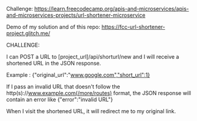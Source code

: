 Challenge: https://learn.freecodecamp.org/apis-and-microservices/apis-and-microservices-projects/url-shortener-microservice

Demo of my solution and of this repo: https://fcc-url-shortener-project.glitch.me/

CHALLENGE: 

I can POST a URL to [project_url]/api/shorturl/new and I will receive a shortened URL in the JSON response.

Example : {"original_url":"www.google.com","short_url":1}

If I pass an invalid URL that doesn't follow the http(s)://www.example.com(/more/routes) format, 
the JSON response will contain an error like {"error":"invalid URL"}

When I visit the shortened URL, it will redirect me to my original link.
